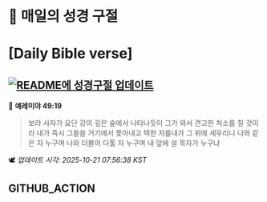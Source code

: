 # 🙏 매일의 성경 구절
# [Daily Bible verse]
## [![README에 성경구절 업데이트](https://github.com/DONGSUKA/first_test/actions/workflows/update-readme-bible.yml/badge.svg)](https://github.com/DONGSUKA/first_test/actions/workflows/update-readme-bible.yml)
<!-- START_BIBLE_VERSE -->
📖 **예레미야 49:19**
> 보라 사자가 요단 강의 깊은 숲에서 나타나듯이 그가 와서 견고한 처소를 칠 것이라 내가 즉시 그들을 거기에서 쫓아내고 택한 자를내가 그 위에 세우리니 나와 같은 자 누구며 나와 더불어 다툴 자 누구며 내 앞에 설 목자가 누구냐

🕊️ _업데이트 시각: 2025-10-21 07:56:38 KST_
  <!-- END_BIBLE_VERSE -->
## GITHUB_ACTION
